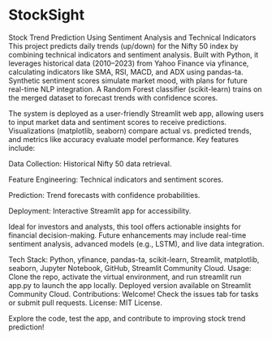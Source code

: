 # StockSight
Stock Trend Prediction Using Sentiment Analysis and Technical Indicators
This project predicts daily trends (up/down) for the Nifty 50 index by combining technical indicators and sentiment analysis. Built with Python, it leverages historical data (2010–2023) from Yahoo Finance via yfinance, calculating indicators like SMA, RSI, MACD, and ADX using pandas-ta. Synthetic sentiment scores simulate market mood, with plans for future real-time NLP integration. A Random Forest classifier (scikit-learn) trains on the merged dataset to forecast trends with confidence scores.

The system is deployed as a user-friendly Streamlit web app, allowing users to input market data and sentiment scores to receive predictions. Visualizations (matplotlib, seaborn) compare actual vs. predicted trends, and metrics like accuracy evaluate model performance. Key features include:





Data Collection: Historical Nifty 50 data retrieval.



Feature Engineering: Technical indicators and sentiment scores.



Prediction: Trend forecasts with confidence probabilities.



Deployment: Interactive Streamlit app for accessibility.

Ideal for investors and analysts, this tool offers actionable insights for financial decision-making. Future enhancements may include real-time sentiment analysis, advanced models (e.g., LSTM), and live data integration.

Tech Stack: Python, yfinance, pandas-ta, scikit-learn, Streamlit, matplotlib, seaborn, Jupyter Notebook, GitHub, Streamlit Community Cloud.
Usage: Clone the repo, activate the virtual environment, and run streamlit run app.py to launch the app locally. Deployed version available on Streamlit Community Cloud.
Contributions: Welcome! Check the issues tab for tasks or submit pull requests.
License: MIT License.

Explore the code, test the app, and contribute to improving stock trend prediction!
